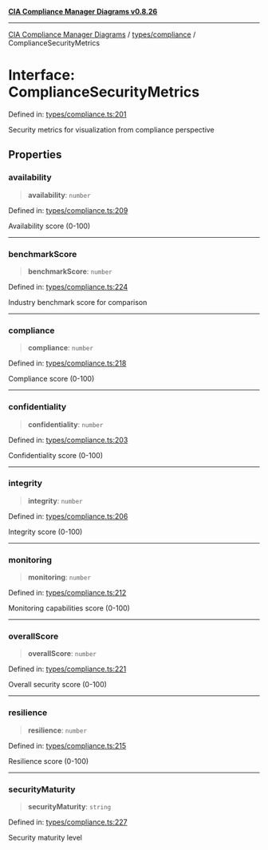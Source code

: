 [**CIA Compliance Manager Diagrams v0.8.26**](../../../README.md)

***

[CIA Compliance Manager Diagrams](../../../modules.md) / [types/compliance](../README.md) / ComplianceSecurityMetrics

# Interface: ComplianceSecurityMetrics

Defined in: [types/compliance.ts:201](https://github.com/Hack23/cia-compliance-manager/blob/168f1311621722afef33b264085d8ac99d4a3213/src/types/compliance.ts#L201)

Security metrics for visualization from compliance perspective

## Properties

### availability

> **availability**: `number`

Defined in: [types/compliance.ts:209](https://github.com/Hack23/cia-compliance-manager/blob/168f1311621722afef33b264085d8ac99d4a3213/src/types/compliance.ts#L209)

Availability score (0-100)

***

### benchmarkScore

> **benchmarkScore**: `number`

Defined in: [types/compliance.ts:224](https://github.com/Hack23/cia-compliance-manager/blob/168f1311621722afef33b264085d8ac99d4a3213/src/types/compliance.ts#L224)

Industry benchmark score for comparison

***

### compliance

> **compliance**: `number`

Defined in: [types/compliance.ts:218](https://github.com/Hack23/cia-compliance-manager/blob/168f1311621722afef33b264085d8ac99d4a3213/src/types/compliance.ts#L218)

Compliance score (0-100)

***

### confidentiality

> **confidentiality**: `number`

Defined in: [types/compliance.ts:203](https://github.com/Hack23/cia-compliance-manager/blob/168f1311621722afef33b264085d8ac99d4a3213/src/types/compliance.ts#L203)

Confidentiality score (0-100)

***

### integrity

> **integrity**: `number`

Defined in: [types/compliance.ts:206](https://github.com/Hack23/cia-compliance-manager/blob/168f1311621722afef33b264085d8ac99d4a3213/src/types/compliance.ts#L206)

Integrity score (0-100)

***

### monitoring

> **monitoring**: `number`

Defined in: [types/compliance.ts:212](https://github.com/Hack23/cia-compliance-manager/blob/168f1311621722afef33b264085d8ac99d4a3213/src/types/compliance.ts#L212)

Monitoring capabilities score (0-100)

***

### overallScore

> **overallScore**: `number`

Defined in: [types/compliance.ts:221](https://github.com/Hack23/cia-compliance-manager/blob/168f1311621722afef33b264085d8ac99d4a3213/src/types/compliance.ts#L221)

Overall security score (0-100)

***

### resilience

> **resilience**: `number`

Defined in: [types/compliance.ts:215](https://github.com/Hack23/cia-compliance-manager/blob/168f1311621722afef33b264085d8ac99d4a3213/src/types/compliance.ts#L215)

Resilience score (0-100)

***

### securityMaturity

> **securityMaturity**: `string`

Defined in: [types/compliance.ts:227](https://github.com/Hack23/cia-compliance-manager/blob/168f1311621722afef33b264085d8ac99d4a3213/src/types/compliance.ts#L227)

Security maturity level
